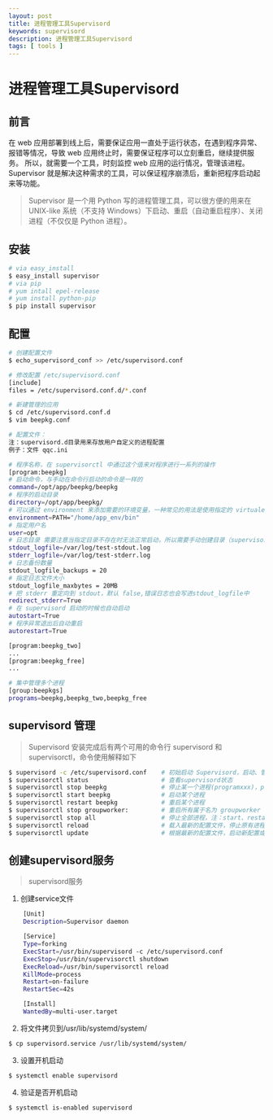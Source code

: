 ```yaml
---
layout: post
title: 进程管理工具Supervisord
keywords: supervisord
description: 进程管理工具Supervisord
tags: [ tools ]
---
```

# 进程管理工具Supervisord

## 前言
在 web 应用部署到线上后，需要保证应用一直处于运行状态，在遇到程序异常、报错等情况，导致 web 应用终止时，需要保证程序可以立刻重启，继续提供服务。
所以，就需要一个工具，时刻监控 web 应用的运行情况，管理该进程。
Supervisor 就是解决这种需求的工具，可以保证程序崩溃后，重新把程序启动起来等功能。

> Supervisor 是一个用 Python 写的进程管理工具，可以很方便的用来在 UNIX-like 系统（不支持 Windows）下启动、重启（自动重启程序）、关闭进程（不仅仅是 Python 进程）。


## 安装

```bash
# via easy_install
$ easy_install supervisor
# via pip
# yum intall epel-release
# yum install python-pip
$ pip install supervisor
```

## 配置

```bash
# 创建配置文件
$ echo_supervisord_conf >> /etc/supervisord.conf

# 修改配置 /etc/supervisord.conf
[include]
files = /etc/supervisord.conf.d/*.conf

# 新建管理的应用
$ cd /etc/supervisord.conf.d
$ vim beepkg.conf

# 配置文件：
注：supervisord.d目录用来存放用户自定义的进程配置
例子：文件 qqc.ini

# 程序名称，在 supervisorctl 中通过这个值来对程序进行一系列的操作
[program:beepkg]
# 启动命令，与手动在命令行启动的命令是一样的
command=/opt/app/beepkg/beepkg
# 程序的启动目录
directory=/opt/app/beepkg/
# 可以通过 environment 来添加需要的环境变量，一种常见的用法是使用指定的 virtualenv 环境
environment=PATH="/home/app_env/bin"
# 指定用户名
user=opt
# 日志目录 需要注意当指定目录不存在时无法正常启动，所以需要手动创建目录（supervisord 会自动创建日志文件）
stdout_logfile=/var/log/test-stdout.log
stderr_logfile=/var/log/test-stderr.log
# 日志备份数量
stdout_logfile_backups = 20
# 指定日志文件大小
stdout_logfile_maxbytes = 20MB 
# 把 stderr 重定向到 stdout，默认 false,错误日志也会写进stdout_logfile中
redirect_stderr=True
# 在 supervisord 启动的时候也自动启动
autostart=True    
# 程序异常退出后自动重启
autorestart=True

[program:beepkg_two]
...
[program:beepkg_free]
...

# 集中管理多个进程
[group:beepkgs]
programs=beepkg,beepkg_two,beepkg_free
```
## supervisord 管理

> Supervisord 安装完成后有两个可用的命令行 supervisord 和 supervisorctl，命令使用解释如下

```bash
$ supervisord -c /etc/supervisord.conf    # 初始启动 Supervisord，启动、管理配置中设置的进程。
$ supervisorctl status					  # 查看supervisord状态
$ supervisorctl stop beepkg               # 停止某一个进程(programxxx)，programxxx 为 [program:beepkg] 里配置的值，这个示例就是 beepkg。
$ supervisorctl start beepkg              # 启动某个进程
$ supervisorctl restart beepkg            # 重启某个进程
$ supervisorctl stop groupworker:         # 重启所有属于名为 groupworker 这个分组的进程(start,restart 同理)
$ supervisorctl stop all                  # 停止全部进程，注：start、restart、stop 都不会载入最新的配置文件。
$ supervisorctl reload                    # 载入最新的配置文件，停止原有进程并按新的配置启动、管理所有进程。
$ supervisorctl update                    # 根据最新的配置文件，启动新配置或有改动的进程，配置没有改动的进程不会受影响而重启。
```

## 创建supervisord服务
>  supervisord服务


1. 创建service文件
```bash
	[Unit]
	Description=Supervisor daemon

	[Service]
	Type=forking
	ExecStart=/usr/bin/supervisord -c /etc/supervisord.conf
	ExecStop=/usr/bin/supervisorctl shutdown
	ExecReload=/usr/bin/supervisorctl reload
	KillMode=process
	Restart=on-failure
	RestartSec=42s

	[Install]
	WantedBy=multi-user.target
```

2. 将文件拷贝到/usr/lib/systemd/system/
```bash
$ cp supervisord.service /usr/lib/systemd/system/
```

3. 设置开机启动
```bash
$ systemctl enable supervisord
```

4. 验证是否开机启动
```bash
$ systemctl is-enabled supervisord
```